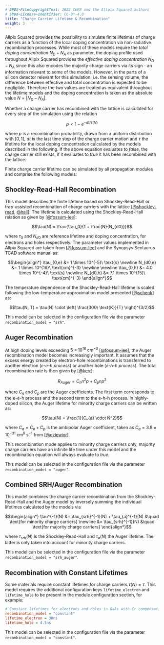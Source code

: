 ```yaml
---
# SPDX-FileCopyrightText: 2022 CERN and the Allpix Squared authors
# SPDX-License-Identifier: CC-BY-4.0
title: "Charge Carrier Lifetime & Recombination"
weight: 3
---
```


Allpix Squared provides the possibility to simulate finite lifetimes of charge carriers as a function of the local doping
concentration via non-radiative recombination processes. While most of these models require the *total doping concentration*
$`N_D + N_A`$ as parameter, the doping profile used throughout Allpix Squared provides the *effective doping concentration*
$`N_D - N_A`$ since this also encodes the majority charge carriers via its sign - an information relevant to some of the
models. However, in the parts of a silicon detector relevant for this simulation, i.e. the sensing volume, the difference
between effective and total concentration is expected to be negligible. Therefore the two values are treated as equivalent
throughout the lifetime models and the doping concentration is taken as the absolute value $`N = \left|N_D - N_A\right|`$.

Whether a charge carrier has recombined with the lattice is calculated for every step of the simulation using the relation

```math
p < 1 - e^{- dt / \tau(N)}
```

where $`p`$ is a recombination probability, drawn from a uniform distribution with $`[0, 1]`$, $`dt`$ is the last time step
of the charge carrier motion and $`\tau`$ the lifetime for the local doping concentration calculated by the models described
in the following. If the above equation evaluates to *false*, the charge carrier still exists, if it evaluates to *true* it
has been recombined with the lattice.

Finite charge carrier lifetime can be simulated by all propagation modules and comprise the following models:

## Shockley-Read-Hall Recombination

This model describes the finite lifetime based on Shockley-Read-Hall or trap-assisted recombination of charge carriers with
the lattice \[[@shockley-read], [@hall]\]. The lifetime is calculated using the Shockley-Read-Hall relation as given by
\[[@fossum-lee]\]:

```math
\tau(N) = \frac{\tau_0}{1 + \frac{N}{N_{d0}}}
```

where $`\tau_0`$ and $`N_{d0}`$ are reference lifetime and doping concentration, for electrons and holes respectively. The
parameter values implemented in Allpix Squared are taken from \[[@fossum-lee]\] and the Synopsys Sentaurus TCAD software
manual as:

```math
\begin{align*}
\tau_{0,e} &= 1 \times 10^{-5}\ \text{s} \newline
N_{d0,e}   &= 1 \times 10^{16}\ \text{cm}^{-3} \newline
\newline
\tau_{0,h} &= 4.0 \times 10^{-4}\ \text{s} \newline
N_{d0,h}   &= 7.1 \times 10^{15}\ \text{cm}^{-3}
\end{align*}
```

The temperature dependence of the Shockley-Read-Hall lifetime is scaled following the low-temperature approximation model
presented \[[@schenk]\] as:

```math
\tau(N, T) = \tau(N) \cdot \left( \frac{300\ \text{K}}{T} \right)^{3/2}
```

This model can be selected in the configuration file via the parameter `recombination_model = "srh"`.

## Auger Recombination

At high doping levels exceeding $`5 \times 10^{18}\ \text{cm}^{-3}`$ \[[@fossum-lee]\], the Auger recombination model becomes
increasingly important. It assumes that the excess energy created by electron-hole recombinations is transferred to another
electron (*e-e-h process*) or another hole (*e-h-h process*). The total recombination rate is then given by \[[@kerr]\]:

```math
R_{Auger} = C_n n^2p + C_p n p^2
```

where $`C_n`$ and $`C_p`$ are the Auger coefficients. The first term corresponds to the e-e-h process and the second term to
the e-h-h process. In highly-doped silicon, the Auger lifetime for minority charge carriers can be written as:

```math
\tau(N) = \frac{1}{C_{a} \cdot N^2}
```

where $`C_{a} = C_{n} + C_{p}`$ is the ambipolar Auger coefficient, taken as
$`C_{a} = 3.8 \times 10^{-31}\ \text{cm}^6\ \text{s}^{-1}`$ from \[[@dziewior]\].

This recombination mode applies to minority charge carriers only, majority charge carriers have an infinite life time under
this model and the recombination equation will always evaluate to *true*.

This model can be selected in the configuration file via the parameter `recombination_model = "auger"`.

## Combined SRH/Auger Recombination

This model combines the charge carrier recombination from the Shockley-Read-Hall and the Auger model by inversely summing the
individual lifetimes calculated by the models via

```math
\begin{align*}
\tau^{-1}(N) &= \tau_{srh}^{-1}(N) + \tau_{a}^{-1}(N) &\quad \text{for minority charge carriers} \newline
             &= \tau_{srh}^{-1}(N)                    &\quad \text{for majority charge carriers}
\end{align*}
```

where $`\tau_{srh}(N)`$ is the Shockley-Read-Hall and $`\tau_{a}(N)`$ the Auger lifetime. The latter is only taken into
account for minority charge carriers.

This model can be selected in the configuration file via the parameter `recombination_model = "srh_auger"`.

## Recombination with Constant Lifetimes

Some materials require constant lifetimes for charge carriers $`\tau(N) = \tau`$. This model requires the additional
configuration keys `lifetime_electron` and `lifetime_hole` to be present in the module configuration section, for example:

```ini
# Constant lifetimes for electrons and holes in GaAs with Cr compensation:
recombination_model = "constant"
lifetime_electron = 30ns
lifetime_hole = 4.5ns
```

This model can be selected in the configuration file via the parameter `recombination_model = "constant"`.


[@shockley-read]: https://doi.org/10.1103/PhysRev.87.835
[@hall]: https://doi.org/10.1103/PhysRev.87.387
[@fossum-lee]: https://doi.org/10.1016/0038-1101(82)90203-9
[@schenk]: https://doi.org/10.1016/0038-1101(92)90184-E
[@fossum-lee]: https://doi.org/10.1016/0038-1101(83)90173-9
[@kerr]: https://doi.org/10.1063/1.1432476
[@dziewior]: https://doi.org/10.1063/1.89694
